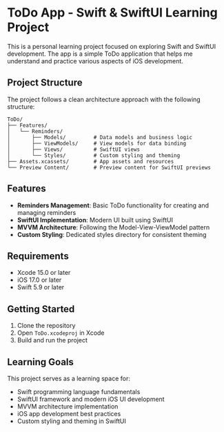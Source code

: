 # ToDo App - Swift & SwiftUI Learning Project

This is a personal learning project focused on exploring Swift and SwiftUI development. The app is a simple ToDo application that helps me understand and practice various aspects of iOS development.

## Project Structure

The project follows a clean architecture approach with the following structure:

```
ToDo/
├── Features/
│   └── Reminders/
│       ├── Models/         # Data models and business logic
│       ├── ViewModels/     # View models for data binding
│       ├── Views/          # SwiftUI views
│       └── Styles/         # Custom styling and theming
├── Assets.xcassets/        # App assets and resources
└── Preview Content/        # Preview content for SwiftUI previews
```

## Features

- **Reminders Management**: Basic ToDo functionality for creating and managing reminders
- **SwiftUI Implementation**: Modern UI built using SwiftUI
- **MVVM Architecture**: Following the Model-View-ViewModel pattern
- **Custom Styling**: Dedicated styles directory for consistent theming

## Requirements

- Xcode 15.0 or later
- iOS 17.0 or later
- Swift 5.9 or later

## Getting Started

1. Clone the repository
2. Open `ToDo.xcodeproj` in Xcode
3. Build and run the project

## Learning Goals

This project serves as a learning space for:
- Swift programming language fundamentals
- SwiftUI framework and modern iOS UI development
- MVVM architecture implementation
- iOS app development best practices
- Custom styling and theming in SwiftUI
